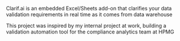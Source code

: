 Clarif.ai is an embedded Excel/Sheets add-on that clarifies your data validation requirements in real time as it comes from data warehouse

This project was inspired by my internal project at work, building a validation automation tool for the compliance analytics team at HPMG
